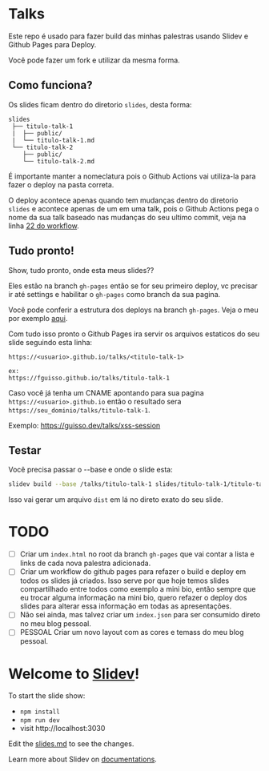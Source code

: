 # Talks

Este repo é usado para fazer build das minhas palestras usando Slidev e Github Pages para Deploy.

Você pode fazer um fork e utilizar da mesma forma.

## Como funciona?

Os slides ficam dentro do diretorio `slides`, desta forma:
```
slides
 ├── titulo-talk-1
 |  ├── public/
 |  └── titulo-talk-1.md
 └── titulo-talk-2
    ├── public/
    └── titulo-talk-2.md
```

É importante manter a nomeclatura pois o Github Actions vai utiliza-la para fazer o deploy na pasta correta.

O deploy acontece apenas quando tem mudanças dentro do diretorio `slides` e acontece apenas de um em uma talk, pois o Github Actions pega o nome da sua talk baseado nas mudanças do seu ultimo commit, veja na linha [22 do workflow](https://github.com/fguisso/talks/blob/486f65b8845770c7ef800c305c96be6e14388bf3/.github/workflows/github-pages-deploy.yaml#L22).

## Tudo pronto!

Show, tudo pronto, onde esta meus slides??

Eles estão na branch `gh-pages` então se for seu primeiro deploy, vc precisar ir até settings e habilitar o `gh-pages` como branch da sua pagina.

Você pode conferir a estrutura dos deploys na branch `gh-pages`. Veja o meu por exemplo [aqui](https://github.com/fguisso/talks/tree/gh-pages).

Com tudo isso pronto o Github Pages ira servir os arquivos estaticos do seu slide seguindo esta linha:
```
https://<usuario>.github.io/talks/<titulo-talk-1>

ex:
https://fguisso.github.io/talks/titulo-talk-1

```

Caso você já tenha um CNAME apontando para sua pagina `https://<usuario>.github.io` então o resultado sera `https://seu_dominio/talks/titulo-talk-1`.

Exemplo: https://guisso.dev/talks/xss-session

## Testar

Você precisa passar o --base e onde o slide esta:
```bash
slidev build --base /talks/titulo-talk-1 slides/titulo-talk-1/titulo-talk-1.md
```

Isso vai gerar um arquivo `dist` em lá no direto exato do seu slide.

# TODO

- [ ] Criar um `index.html` no root da branch `gh-pages` que vai contar a lista e links de cada nova palestra adicionada.
- [ ] Criar um workflow do github pages para refazer o build e deploy em todos os slides já criados. Isso serve por que hoje temos slides compartilhado entre todos como exemplo a mini bio, então sempre que eu trocar alguma informação na mini bio, quero refazer o deploy dos slides para alterar essa informação em todas as apresentações.
- [ ] Não sei ainda, mas talvez criar um `index.json` para ser consumido direto no meu blog pessoal.
- [ ] PESSOAL Criar um novo layout com as cores e temass do meu blog pessoal. 

# Welcome to [Slidev](https://github.com/slidevjs/slidev)!

To start the slide show:

- `npm install`
- `npm run dev`
- visit http://localhost:3030

Edit the [slides.md](./slides.md) to see the changes.

Learn more about Slidev on [documentations](https://sli.dev/).
